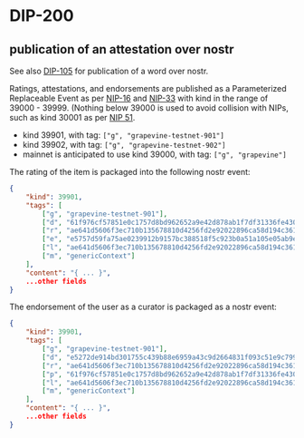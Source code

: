 DIP-200
=====
publication of an attestation over nostr
-----

See also [DIP-105](../conceptGraph/105.md) for publication of a word over nostr.

Ratings, attestations, and endorsements are published as a Parameterized Replaceable Event as per [NIP-16](https://github.com/nostr-protocol/nips/blob/master/16.md) and [NIP-33](https://github.com/nostr-protocol/nips/blob/master/33.md) with kind in the range of 39000 - 39999. (Nothing below 39000 is used to avoid collision with NIPs, such as kind 30001 as per [NIP 51](https://github.com/nostr-protocol/nips/blob/master/51.md).

- kind 39901, with tag: `["g", "grapevine-testnet-901"]`
- kind 39902, with tag: `["g", "grapevine-testnet-902"]`
- mainnet is anticipated to use kind 39000, with tag: `["g", "grapevine"]`

The rating of the item is packaged into the following nostr event:

```json
{
    "kind": 39901,
    "tags": [
        ["g", "grapevine-testnet-901"],
        ["d", "61f976cf57851e0c1757d8bd962652a9e42d878ab1f7df31336fe430e2612e78-e5757d59fa75ae0239912b9157bc388518f5c923b0a51a105e05ab9e75f4e559-ae641d5606f3ec710b135678810d4256fd2e92022896ca58d194c361c46d81f9-genericContext"],
        ["r", "ae641d5606f3ec710b135678810d4256fd2e92022896ca58d194c361c46d81f9-genericContext"],
        ["e", "e5757d59fa75ae0239912b9157bc388518f5c923b0a51a105e05ab9e75f4e559"],
        ["l", "ae641d5606f3ec710b135678810d4256fd2e92022896ca58d194c361c46d81f9"],
        ["m", "genericContext"]
    ],
    "content": "{ ... }",
    ...other fields
}
```

The endorsement of the user as a curator is packaged as a nostr event:

```json
{
    "kind": 39901,
    "tags": [
        ["g", "grapevine-testnet-901"],
        ["d", "e5272de914bd301755c439b88e6959a43c9d2664831f093c51e9c799a16a102f-61f976cf57851e0c1757d8bd962652a9e42d878ab1f7df31336fe430e2612e78-ae641d5606f3ec710b135678810d4256fd2e92022896ca58d194c361c46d81f9-nostrCuratedListsCuratorEndorsement-genericContext"],
        ["r", "ae641d5606f3ec710b135678810d4256fd2e92022896ca58d194c361c46d81f9-nostrCuratedListsCuratorEndorsement-genericContext"],
        ["p", "61f976cf57851e0c1757d8bd962652a9e42d878ab1f7df31336fe430e2612e78"],
        ["l", "ae641d5606f3ec710b135678810d4256fd2e92022896ca58d194c361c46d81f9"],
        ["m", "genericContext"]
    ],
    "content": "{ ... }",
    ...other fields
}
```
